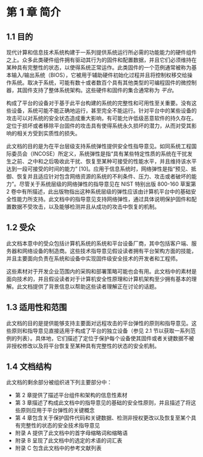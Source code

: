 # 第 1 章 简介

## 1.1 目的

现代计算和信息技术系统构建于一系列提供系统运行所必需的功能能力的硬件组件之上。众多此类硬件组件拥有驱动其行为的固件和配置数据，并且它们必须维持在某种具有完整性的状态，以使得系统正常运作。此类固件的一个范例通常被称为基本输入/输出系统（BIOS），它被用于辅助硬件初始化过程并且将控制权移交给操作系统。取决于系统，可能有数十或者数百个具有其他类型的可编程固件的微控制器，其固件支持了整体系统架构。这些硬件和固件的集合通常称为 _平台_。

构成了平台的设备对于基于此平台构建的系统的完整性和可用性至关重要。没有这些设备，系统可能不能正确地运行，甚至完全不能运行。针对平台中的某些设备的攻击可以对系统的安全状态造成重大影响，有可能允许低级恶意软件的持久存在。定位于损坏或者移除平台固件的攻击具有使得系统永久损坏的潜力，从而对受其影响的相关方受到实质性的损失。

此文档的目的是为在平台层级支持系统弹性提供安全性指导意见。如同系统工程国际委员会（INCOSE）所定义，系统弹性是指“具有某些特定性质的系统在干扰发生之前、之中和之后吸收此干扰、恢复至某种可接受的性能水平，并且维持该水平达到一段可接受的时间的能力” \[10\]。应用于信息系统时，网络弹性是指“预见、抵御、恢复并且适应针对包含网络资源的系统的不利条件、压力、攻击或者破坏的能力”。尽管关于系统层级的网络弹性的指导意见在 NIST 特别出版 800-160 草案第 2 卷中有所描述，此出版物指出这种系统层级的弹性应该由计算机平台中的基础安全性能力所支持。此文档中的指导意见支持网络弹性，通过具体说明保护固件和配置数据不受攻击，以及能够检测并且从成功的攻击中恢复的机制。

## 1.2 受众

此文档本意中的受众包括计算机系统的系统和平台设备厂商，其中包括客户端、服务器和网络设备的制造商。这些技术指导意见假设读者拥有平台架构方面的技能，并且主要面向负责在系统和设备中实现固件级安全技术的开发者和工程师。

这些素材对于开发企业范围内的采购和部署策略可能也会有用。此文档中的素材是面向技术的，并且假设读者对于计算机安全性原理和计算机架构至少拥有基本的理解。此文档提供了背景信息以帮助这些读者理解正在讨论的话题。

## 1.3 适用性和范围

此文档的目的是提供能够支持主要面对远程攻击的平台弹性的原则和指导意见。这些原则和指导意见直接适用于构成了平台的独立设备（参见 2.1 节以获取一系列范例的列表）。具体地，它们描述了定位于保护每个设备使其固件或者关键数据不被非授权修改以及将平台恢复至某种具有完整性的状态的安全机制。

## 1.4 文档结构

此文档的剩余部分被组织进下列主要部分中：

* 第 2 章提供了描述平台组件和架构的信息性素材
* 第 3 章描述了构成此文档中的指导意见的基础的安全性原则，并且描述了将这些原则应用于平台弹性的关键概念
* 第 4 章包含关于保护固件代码和关键数据、检测非授权更改以及恢复至某个具有完整性的状态的安全技术指导意见
* 附录 A 提供了此文档中的首字母缩略词和缩略语
* 附录 B 呈现了此文档中的选定的术语的词汇表
* 附录 C 包含此文档中的参考文献列表

